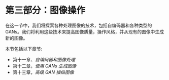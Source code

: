 # 第三部分：图像操作

在这一节中，我们将探索各种处理图像的技术，包括自编码器和各种类型的 GANs。我们将利用这些技术来提高图像质量，操作风格，并从现有的图像中生成新的图像。

本节包括以下章节:

*   第十一章、*自编码器和图像处理*
*   第十二章，*使用 GANs 生成图像*
*   第十三章，*高级 GAN 操纵图像*